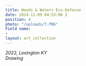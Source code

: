```yaml
---
title: Woods & Waters Eco-Defense
date: 2024-11-09 04:53:00 Z
position: 4
photo: "/uploads/7.PNG"
Field name:
- 
layout: art_collection
---
```


*2022, Lexington KY* <br> 
*Drawing* 